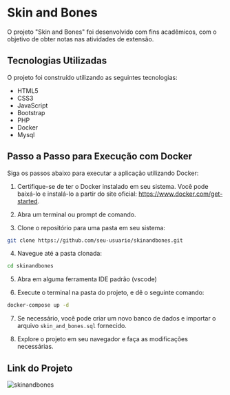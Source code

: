 # Skin and Bones

O projeto "Skin and Bones" foi desenvolvido com fins acadêmicos, com o objetivo de obter notas nas atividades de extensão.

## Tecnologias Utilizadas

O projeto foi construído utilizando as seguintes tecnologias:

- HTML5
- CSS3
- JavaScript
- Bootstrap
- PHP
- Docker
- Mysql

## Passo a Passo para Execução com Docker

Siga os passos abaixo para executar a aplicação utilizando Docker:

1. Certifique-se de ter o Docker instalado em seu sistema. Você pode baixá-lo e instalá-lo a 
partir do site oficial: https://www.docker.com/get-started.

2. Abra um terminal ou prompt de comando.

3. Clone o repositório para uma pasta em seu sistema:

```bash
git clone https://github.com/seu-usuario/skinandbones.git
```

4. Navegue até a pasta clonada:

```bash
cd skinandbones
```

5. Abra em alguma ferramenta IDE padrão (vscode)

6. Execute o terminal na pasta do projeto, e dê o seguinte comando:

```bash
docker-compose up -d
```

7. Se necessário, você pode criar um novo banco de dados e importar o arquivo `skin_and_bones.sql` fornecido.

6. Explore o projeto em seu navegador e faça as modificações necessárias.


## Link do Projeto

![skinandbones](./app/src/pages/client/img/skinandbones_layout.png)




